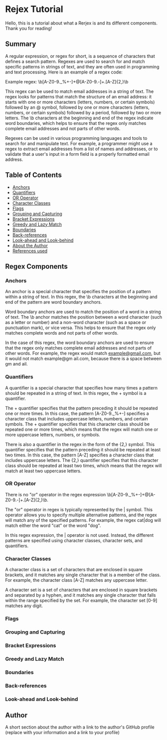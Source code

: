 # Rejex Tutorial 
Hello, this is a tutorial about what a Rerjex is and its different components. Thank you for reading! 

## Summary

A regular expression, or regex for short, is a sequence of characters that defines a search pattern. Regexes are used to search for and match specific patterns in strings of text, and they are often used in programming and text processing. Here is an example of a regex code:

Example regex: \b[A-Z0-9._%+-]+@[A-Z0-9.-]+\.[A-Z]{2,}\b

This regex can be used to match email addresses in a string of text. The regex looks for patterns that match the structure of an email address: it starts with one or more characters (letters, numbers, or certain symbols) followed by an @ symbol, followed by one or more characters (letters, numbers, or certain symbols) followed by a period, followed by two or more letters. The \b characters at the beginning and end of the regex indicate word boundaries, which helps to ensure that the regex only matches complete email addresses and not parts of other words.

Regexes can be used in various programming languages and tools to search for and manipulate text. For example, a programmer might use a regex to extract email addresses from a list of names and addresses, or to validate that a user's input in a form field is a properly formatted email address.

## Table of Contents 

- [Anchors](#anchors)
- [Quantifiers](#quantifiers)
- [OR Operator](#or-operator)
- [Character Classes](#character-classes)
- [Flags](#flags)
- [Grouping and Capturing](#grouping-and-capturing)
- [Bracket Expressions](#bracket-expressions)
- [Greedy and Lazy Match](#greedy-and-lazy-match)
- [Boundaries](#boundaries)
- [Back-references](#back-references)
- [Look-ahead and Look-behind](#look-ahead-and-look-behind)
- [About the Author](#author)
- [References used](#references)

## Regex Components 

### Anchors

An anchor is a special character that specifies the position of a pattern within a string of text. In this regex, the \b characters at the beginning and end of the pattern are word boundary anchors.

Word boundary anchors are used to match the position of a word in a string of text. The \b anchor matches the position between a word character (such as a letter or number) and a non-word character (such as a space or punctuation mark), or vice versa. This helps to ensure that the regex only matches complete words and not parts of other words.

In the case of this regex, the word boundary anchors are used to ensure that the regex only matches complete email addresses and not parts of other words. For example, the regex would match example@gmail.com, but it would not match example@gm ail.com, because there is a space between gm and ail.

### Quantifiers

A quantifier is a special character that specifies how many times a pattern should be repeated in a string of text. In this regex, the + symbol is a quantifier.

The + quantifier specifies that the pattern preceding it should be repeated one or more times. In this case, the pattern [A-Z0-9._%+-] specifies a character class that includes uppercase letters, numbers, and certain symbols. The + quantifier specifies that this character class should be repeated one or more times, which means that the regex will match one or more uppercase letters, numbers, or symbols.

There is also a quantifier in the regex in the form of the {2,} symbol. This quantifier specifies that the pattern preceding it should be repeated at least two times. In this case, the pattern [A-Z] specifies a character class that includes uppercase letters. The {2,} quantifier specifies that this character class should be repeated at least two times, which means that the regex will match at least two uppercase letters.

### OR Operator

There is no "or" operator in the regex expression \b[A-Z0-9._%+-]+@[A-Z0-9.-]+\.[A-Z]{2,}\b.

The "or" operator in regex is typically represented by the | symbol. This operator allows you to specify multiple alternative patterns, and the regex will match any of the specified patterns. For example, the regex cat|dog will match either the word "cat" or the word "dog".

In this regex expression, the | operator is not used. Instead, the different patterns are specified using character classes, character sets, and quantifiers.

### Character Classes

A character class is a set of characters that are enclosed in square brackets, and it matches any single character that is a member of the class. For example, the character class [A-Z] matches any uppercase letter.

A character set is a set of characters that are enclosed in square brackets and separated by a hyphen, and it matches any single character that falls within the range specified by the set. For example, the character set [0-9] matches any digit.

### Flags

### Grouping and Capturing

### Bracket Expressions

### Greedy and Lazy Match

### Boundaries

### Back-references

### Look-ahead and Look-behind

## Author

A short section about the author with a link to the author's GitHub profile (replace with your information and a link to your profile)